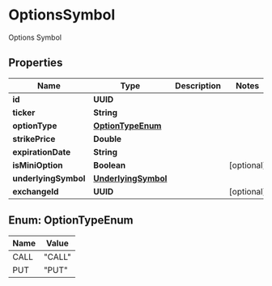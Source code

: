 

# OptionsSymbol

Options Symbol

## Properties

| Name | Type | Description | Notes |
|------------ | ------------- | ------------- | -------------|
|**id** | **UUID** |  |  |
|**ticker** | **String** |  |  |
|**optionType** | [**OptionTypeEnum**](#OptionTypeEnum) |  |  |
|**strikePrice** | **Double** |  |  |
|**expirationDate** | **String** |  |  |
|**isMiniOption** | **Boolean** |  |  [optional] |
|**underlyingSymbol** | [**UnderlyingSymbol**](UnderlyingSymbol.md) |  |  |
|**exchangeId** | **UUID** |  |  [optional] |



## Enum: OptionTypeEnum

| Name | Value |
|---- | -----|
| CALL | &quot;CALL&quot; |
| PUT | &quot;PUT&quot; |



